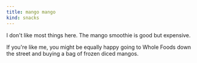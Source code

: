 ```yaml
---
title: mango mango
kind: snacks
---
```

I don't like most things here. The mango smoothie is good but expensive.

If you're like me, you might be equally happy going to Whole Foods down the street and buying a bag of frozen diced mangos.
